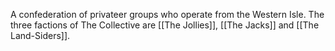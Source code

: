 A confederation of privateer groups who operate from the Western Isle. The three factions of The Collective are [[The Jollies]], [[The Jacks]] and [[The Land-Siders]].